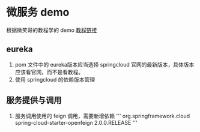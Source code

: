 # 微服务 demo 

根据微笑哥的教程学的 demo
[教程链接](http://www.ityouknow.com/spring-cloud.html)


## eureka
1. pom 文件中的 eureka版本应当选择 springcloud 官网的最新版本，具体版本应该看官网，而不是看教程。
2. 使用 springcloud 的依赖版本管理

## 服务提供与调用
1. 服务调用使用的 feign 调用，需要新增依赖
   '''
    <dependency>
      <groupId>org.springframework.cloud</groupId>
      <artifactId>spring-cloud-starter-openfeign</artifactId>
      <version>2.0.0.RELEASE</version>
    </dependency>
   '''
